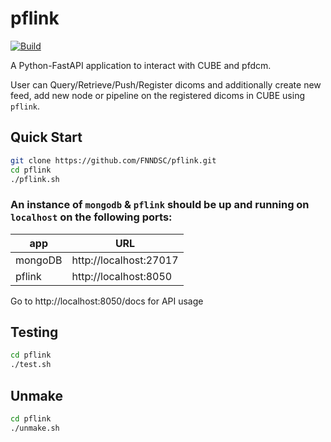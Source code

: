 # pflink
[![Build](https://github.com/FNNDSC/pflink/actions/workflows/build.yml/badge.svg)](https://github.com/FNNDSC/pflink/actions/workflows/build.yml)

A Python-FastAPI application to interact with CUBE and pfdcm.

User can Query/Retrieve/Push/Register dicoms and additionally create new feed, add new node or pipeline on the registered dicoms in CUBE using `pflink`.

## Quick Start

```bash
git clone https://github.com/FNNDSC/pflink.git
cd pflink
./pflink.sh
```

### An instance of `mongodb` & `pflink` should be up and running on `localhost` on the following ports:


| app     | URL                    |
|---------|------------------------|
| mongoDB | http://localhost:27017 |
| pflink  | http://localhost:8050  |

Go to http://localhost:8050/docs for API usage

## Testing

```bash
cd pflink
./test.sh
```

## Unmake

```bash
cd pflink
./unmake.sh
```
